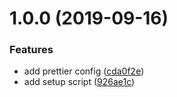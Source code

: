 # 1.0.0 (2019-09-16)


### Features

* add prettier config ([cda0f2e](https://github.com/eliasnorrby/prettier-config/commit/cda0f2e))
* add setup script ([926ae1c](https://github.com/eliasnorrby/prettier-config/commit/926ae1c))
